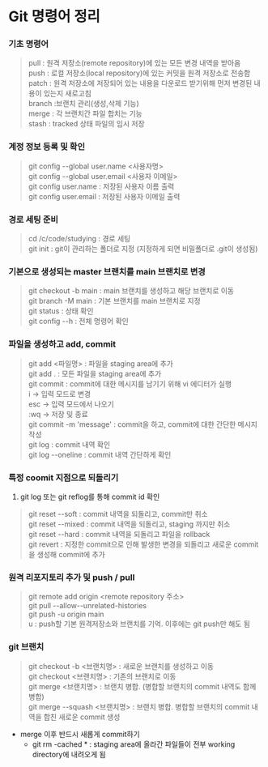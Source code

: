 # Git 명령어 정리

### 기초 명령어
> pull : 원격 저장소(remote repository)에 있는 모든 변경 내역을 받아옴  
> push : 로컬 저장소(local repository)에 있는 커밋을 원격 저장소로 전송함  
> patch : 원격 저장소에 저장되어 있는 내용을 다운로드 받기위해 먼저 변경된 내용이 있는지 새로고침  
> branch :브랜치 관리(생성,삭제 기능)  
> merge : 각 브랜치간 파일 합치는 기능  
> stash : tracked 상태 파일의 임시 저장  

### 계정 정보 등록 및 확인
> git config --global user.name <사용자명>  
> git config --global user.email <사용자 이메일>  
> git config user.name : 저장된 사용자 이름 출력  
> git config user.email : 저장된 사용자 이메일 출력  

### 경로 세팅 준비
> cd /c/code/studying : 경로 세팅  
> git init : git이 관리하는 폴더로 지정 (지정하게 되면 비밀폴더로 .git이 생성됨)  

### 기본으로 생성되는 master 브랜치를 main 브랜치로 변경
> git checkout -b main : main 브랜치를 생성하고 해당 브랜치로 이동  
> git branch -M main : 기본 브랜치를 main 브랜치로 지정  
> git status : 상태 확인  
> git config --h : 전체 명령어 확인  

### 파일을 생성하고 add, commit
> git add <파일명> : 파일을 staging area에 추가  
> git add . : 모든 파일을 staging area에 추가  
> git commit : commit에 대한 메시지를 남기기 위해 vi 에디터가 실행  
> i -> 입력 모드로 변경  
> esc -> 입력 모드에서 나오기  
> :wq -> 저장 및 종료  
> git commit -m 'message' : commit을 하고, commit에 대한 간단한 메시지 작성  
> git log : commit 내역 확인  
> git log --oneline : commit 내역 간단하게 확인  

### 특정 coomit 지점으로 되돌리기

1) git log 또는 git reflog를 통해 commit id 확인  

> git reset --soft<commit> : commit 내역을 되돌리고, commit만 취소  
> git reset --mixed<commit> : commit 내역을 되돌리고, staging 까지만 취소  
> git reset --hard<commit> : commit 내역을 되돌리고 파일을 rollback  
> git revert <commit> : 지정한 commit으로 인해 발생한 변경을 되돌리고 새로운 commit을 생성해 commit에 추가  

### 원격 리포지토리 추가 및 push / pull
> git remote add origin <remote repository 주소>  
> git pull --allow--unrelated-histories  
> git push -u origin main  
> u : push할 기본 원격저장소와 브랜치를 기억. 이후에는 git push만 해도 됨  

### git 브랜치
> git checkout -b <브랜치명> : 새로운 브랜치를 생성하고 이동  
> git checkout <브랜치명> : 기존의 브랜치로 이동  
> git merge <브랜치명> : 브랜치 병합. (병합할 브랜치의 commit 내역도 함께 병합)  
> git merge --squash <브랜치명> : 브랜치 병합. 병합할 브랜치의 commit 내역을 합친 새로운 commit 생성

- merge 이후 반드시 새롭게 commit하기  
  - git rm -cached * : staging area에 올라간 파일들이 전부 working directory에 내려오게 됨  

